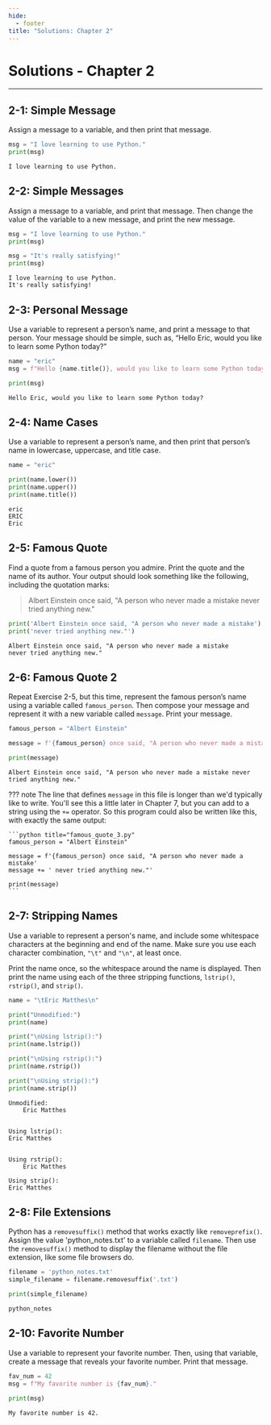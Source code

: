 ```yaml
---
hide:
  - footer
title: "Solutions: Chapter 2"
---
```


# Solutions - Chapter 2

---

## 2-1: Simple Message

Assign a message to a variable, and then print that message.

```python title="simple_message.py"
msg = "I love learning to use Python."
print(msg)
```

``` title="Output:"
I love learning to use Python.
```

## 2-2: Simple Messages

Assign a message to a variable, and print that message. Then change the value of the variable to a new message, and print the new message.

```python title="simple_messages.py"
msg = "I love learning to use Python."
print(msg)

msg = "It's really satisfying!"
print(msg)
```

``` title="Output:"
I love learning to use Python.
It's really satisfying!
```

## 2-3: Personal Message

Use a variable to represent a person’s name, and print a message to that person. Your message should be simple, such as, “Hello Eric, would you like to learn some Python today?”

```python title="personal_message.py"
name = "eric"
msg = f"Hello {name.title()}, would you like to learn some Python today?"

print(msg)
```

``` title="Output:"
Hello Eric, would you like to learn some Python today?
```

## 2-4: Name Cases

Use a variable to represent a person’s name, and then print that person’s name in lowercase, uppercase, and title case.

```python title="name_cases.py"
name = "eric"

print(name.lower())
print(name.upper())
print(name.title())
```

``` title="Output:"
eric
ERIC
Eric
```

## 2-5: Famous Quote

Find a quote from a famous person you admire. Print the quote and the name of its author. Your output should look something like the following, including the quotation marks:

> Albert Einstein once said, "A person who never made a mistake never tried anything new."

```python title="famous_quote.py"
print('Albert Einstein once said, "A person who never made a mistake')
print('never tried anything new."')
```

``` title="Output:"
Albert Einstein once said, "A person who never made a mistake
never tried anything new."
```

## 2-6: Famous Quote 2

Repeat Exercise 2-5, but this time, represent the famous person’s name using a variable called `famous_person`. Then compose your message and represent it with a new variable called `message`. Print your message.

```python title="famous_quote_2.py"
famous_person = "Albert Einstein"

message = f'{famous_person} once said, "A person who never made a mistake never tried anything new."'

print(message)
```

``` title="Output:"
Albert Einstein once said, "A person who never made a mistake never tried anything new."
```

??? note
    The line that defines `message` in this file is longer than we'd typically like to write. You'll see this a little later in Chapter 7, but you can add to a string using the `+=` operator. So this program could also be written like this, with exactly the same output:

    ```python title="famous_quote_3.py"
    famous_person = "Albert Einstein"

    message = f'{famous_person} once said, "A person who never made a mistake'
    message += ' never tried anything new."'

    print(message)
    ```


## 2-7: Stripping Names

Use a variable to represent a person's name, and include some whitespace characters at the beginning and end of the name. Make sure you use each character combination, `"\t"` and `"\n"`, at least once.

Print the name once, so the whitespace around the name is displayed. Then print the name using each of the three stripping functions, `lstrip()`, `rstrip()`, and `strip()`.

```python title="stripping_names.py"
name = "\tEric Matthes\n"

print("Unmodified:")
print(name)

print("\nUsing lstrip():")
print(name.lstrip())

print("\nUsing rstrip():")
print(name.rstrip())

print("\nUsing strip():")
print(name.strip())
```

``` title="Output:"
Unmodified:
    Eric Matthes


Using lstrip():
Eric Matthes


Using rstrip():
    Eric Matthes

Using strip():
Eric Matthes
```

## 2-8: File Extensions

Python has a `removesuffix()` method that works exactly like `removeprefix()`. Assign the value 'python_notes.txt' to a variable called `filename`. Then use the `removesuffix()` method to display the filename without the file extension, like some file browsers do.

```python title="file_extensions.py"
filename = 'python_notes.txt'
simple_filename = filename.removesuffix('.txt')

print(simple_filename)
```

``` title="Output:"
python_notes
```

## 2-10: Favorite Number

Use a variable to represent your favorite number. Then, using that variable, create a message that reveals your favorite number. Print that message.

```python title="favorite_number.py"
fav_num = 42
msg = f"My favorite number is {fav_num}."

print(msg)
```

``` title="Output:"
My favorite number is 42.
```
